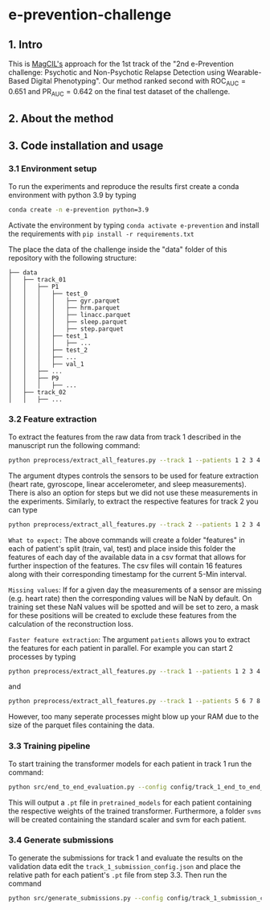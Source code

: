 # e-prevention-challenge

## 1. Intro
This is [MagCIL's](http://magcil.github.io) approach for the 1st track of the "2nd e-Prevention challenge: Psychotic and Non-Psychotic Relapse Detection using Wearable-Based Digital Phenotyping". Our method ranked second with $\text{ROC}_{\text{AUC}}=0.651$ and $\text{PR}_{\text{AUC}}=0.642$ on the final test dataset of the challenge. 

## 2. About the method

## 3. Code installation and usage

### 3.1 Environment setup

To run the experiments and reproduce the results first create a conda environment with python 3.9 by typing

```bash
conda create -n e-prevention python=3.9
```

Activate the environment by typing `conda activate e-prevention` and install the requirements with `pip install -r requirements.txt`

The place the data of the challenge inside the "data" folder of this repository with the following structure:

```
├── data
│   ├── track_01
│   │   ├── P1
│   │   │   ├── test_0 
│   │   │   │   ├── gyr.parquet
│   │   │   │   ├── hrm.parquet
│   │   │   │   ├── linacc.parquet
│   │   │   │   ├── sleep.parquet
│   │   │   │   ├── step.parquet
│   │   │   ├── test_1
│   │   │   │   ├── ...
│   │   │   ├── test_2
│   │   │   ├── ...
│   │   │   ├── val_1
│   │   ├── ...
│   │   ├── P9
│   │   │   ├── ...
│   ├── track_02
│   │   ├── ...
```   

### 3.2 Feature extraction

To extract the features from the raw data from track 1 described in the manuscript run the following command:

```bash
python preprocess/extract_all_features.py --track 1 --patients 1 2 3 4 5 6 7 8 9 --dtypes hrm gyr linacc sleep --output_format csv
```

The argument dtypes controls the sensors to be used for feature extraction (heart rate, gyroscope, linear accelerometer, and sleep measurements). There is also an option for steps but we did not use these measurements in the experiments. Similarly, to extract the respective features for track 2 you can type

```bash
python preprocess/extract_all_features.py --track 2 --patients 1 2 3 4 5 6 7 8 --dtypes hrm gyr linacc sleep --output_format csv
```
`What to expect:` The above commands will create a folder "features" in each of patient's split (train, val, test) and place inside this folder the features of each day of the available data in a csv format that allows for further inspection of the features. The csv files will contain 16 features along with their corresponding timestamp for the current 5-Min interval. 

`Missing values`: If for a given day the measurements of a sensor are missing (e.g. heart rate) then the corresponding values will be NaN by default. On training set these NaN values will be spotted and will be set to zero, a mask for these positions will be created to exclude these features from the calculation of the reconstruction loss.

`Faster feature extraction`: The argument `patients` allows you to extract the features for each patient in parallel. For example you can start 2 processes by typing 

```bash
python preprocess/extract_all_features.py --track 1 --patients 1 2 3 4 5 --dtypes hrm gyr linacc sleep --output_format csv
```
and

```bash
python preprocess/extract_all_features.py --track 1 --patients 5 6 7 8 9 --dtypes hrm gyr linacc sleep --output_format csv
```
However, too many seperate processes might blow up your RAM due to the size of the parquet files containing the data.

### 3.3 Training pipeline

To start training the transformer models for each patient in track 1 run the command:

```bash
python src/end_to_end_evaluation.py --config config/track_1_end_to_end_config.json
```
This will output a `.pt` file in `pretrained_models` for each patient containing the respective weights of the trained transformer. Furthermore, a folder `svms` will be created containing the standard scaler and svm for each patient.

### 3.4 Generate submissions

To generate the submissions for track 1 and evaluate the results on the validation data edit the `track_1_submission_config.json` and place the relative path for each patient's `.pt` file from step 3.3. Then run the command

```bash
python src/generate_submissions.py --config config/track_1_submission_config.json
```